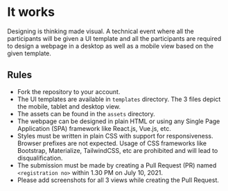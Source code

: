 # It works

Designing is thinking made visual. A technical event where all the participants will be given a UI template and all the participants are required to design a webpage in a desktop as well as a mobile view based on the given template.

## Rules

- Fork the repository to your account.
- The UI templates are available in `templates` directory. The 3 files depict the mobile, tablet and desktop view.
- The assets can be found in the `assets` directory.
- The webpage can be designed in plain HTML or using any Single Page Application (SPA) framework like React.js, Vue.js, etc.
- Styles must be written in plain CSS with support for responsiveness. Browser prefixes are not expected. Usage of CSS frameworks like Bootstrap, Materialize, TailwindCSS, etc are prohibited and will lead to disqualification.
- The submission must be made by creating a Pull Request (PR) named `<registration no>` within 1.30 PM on July 10, 2021.
- Please add screenshots for all 3 views while creating the Pull Request.
